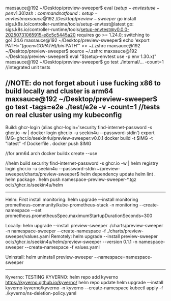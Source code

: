 maxsauce@192 ~/Desktop/preview-sweeper$ eval $(setup-envtest use -p env 1.30)
zsh: command not found: setup-envtest
maxsauce@192 ~/Desktop/preview-sweeper$ go install sigs.k8s.io/controller-runtime/tools/setup-envtest@latest
go: sigs.k8s.io/controller-runtime/tools/setup-envtest@v0.0.0-20250731065915-e8c5c5445a20 requires go >= 1.24.0; switching to go1.24.6
maxsauce@192 ~/Desktop/preview-sweeper$ echo 'export PATH="$(go env GOPATH)/bin:$PATH"' >> ~/.zshrc
maxsauce@192 ~/Desktop/preview-sweeper$ source ~/.zshrc
maxsauce@192 ~/Desktop/preview-sweeper$ eval "$(setup-envtest use -p env 1.30.x)"
maxsauce@192 ~/Desktop/preview-sweeper$ go test ./internal/... -count=1    //integrated unit tests

//NOTE: do not forget about i use fucking x86 to build locally and cluster is arm64
maxsauce@192 ~/Desktop/preview-sweeper$ go test -tags=e2e ./test/e2e -v -count=1                 //tests on real cluster using my kubeconfig
---
Build:
ghcr-login (alias ghcr-login='security find-internet-password -s ghcr.io -w | docker login ghcr.io -u seekin4u --password-stdin')
export IMG=ghcr.io/seekin4u/preview-sweeper:v0.0.1
docker build -t $IMG -t "latest" -f Dockerfile .
docker push $IMG

//for arm64 arch
docker buildx create --use

//helm build
security find-internet-password -s ghcr.io -w | helm registry login ghcr.io -u seekin4u --password-stdin
~/preview-sweeper/charts/preview-sweeper$ helm dependency update
helm lint .
helm package .
helm push namespace-preview-sweeper-*.tgz oci://ghcr.io/seekin4u/helm
  
---
Helm:
First install monitoring: helm upgrade --install monitoring prometheus-community/kube-prometheus-stack -n monitoring --create-namespace --set prometheus.prometheusSpec.maximumStartupDurationSeconds=300

Locally: helm upgrade --install preview-sweeper ./charts/preview-sweeper -n namespace-sweeper --create-namespace -f ./charts/preview-sweeper/values.yaml
Remotely: helm upgrade --install preview-sweeper oci://ghcr.io/seekin4u/helm/preview-sweeper --version 0.1.1 -n namespace-sweeper --create-namespace -f values.yaml

Uninstall: helm uninstall preview-sweeper --namespace=namespace-sweeper

---
Kyverno: 
TESTING KYVERNO:
helm repo add kyverno https://kyverno.github.io/kyverno/
helm repo update
helm upgrade --install kyverno kyverno/kyverno -n kyverno --create-namespace
kubectl apply -f ./kyverno/ns-deletion-policy.yaml
